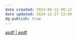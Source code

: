 ```yaml
---
date created: 2024-06-12 00:12
date updated: 2024-12-27 23:49
dg-publish: true
---
```


[asdf | asdf](https://asdf-vm.com/)

